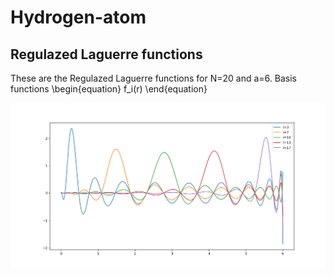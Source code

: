 # Hydrogen-atom

## Regulazed Laguerre functions
These are the Regulazed Laguerre functions for N=20 and a=6. Basis functions \begin{equation} f_i(r) \end{equation}

![Regulazed Laguerre functions](Regulazed_Laguerre_functions.png)
